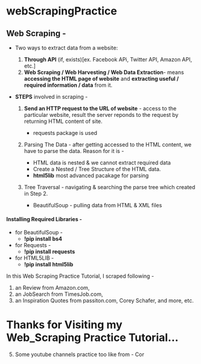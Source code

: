 # webScrapingPractice

## Web Scraping -
- Two ways to extract data from a website:
    1. **Through API** (if, exists)[ex. Facebook APi, Twitter API, Amazon API, etc.]
    2. **Web Scraping / Web Harvesting / Web Data Extraction**- means **accessing the HTML page of website** and **extracting useful / required information / data** from it.


- **STEPS** involved in scraping -
    1. **Send an HTTP request to the URL of website** - access to the particular website, result the server reponds to the request by returning HTML content of site.
        - requests package is used

    2. Parsing The Data - after getting accessed to the HTML content, we have to parse the data. Reason for it is -
        - HTML data is nested & we cannot extract required data
        - Create a Nested / Tree Structure of the HTML data.
        - **html5lib** most advanced pacakage for parsing

    3. Tree Traversal - navigating & searching the parse tree which created in Step 2.
        - BeautifulSoup - pulling data from HTML & XML files


#### Installing Required Libraries -
   - for BeautifulSoup - 
       - **!pip install bs4**
   - for Requests - 
       - **!pip install requests**
   - for HTML5LIB -
       - **!pip install html5lib**


In this Web Scraping Practice Tutorial, I scraped following - 
  1. an Review from Amazon.com, 
  2. an JobSearch from TimesJob.com,
  3. an Inspiration Quotes from passiton.com, Corey Schafer, and more, etc.



# Thanks for Visiting my Web_Scraping Practice Tutorial...
  5. Some youtube channels practice too like from - Cor
  


